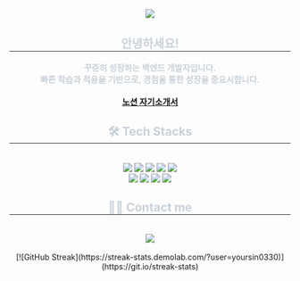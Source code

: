 <div align= "center">
    <img src="https://capsule-render.vercel.app/api?type=waving&color=0:42485c,100:bddbe0&height=180&text=&animation=&fontColor=000000&fontSize=70" />
    </div>
    <div align= "center"> 
    <h2 style="border-bottom: 1px solid #21262d; color: #c9d1d9;"> 안녕하세요! </h2>  
    <div style="font-weight: 700; font-size: 15px; text-align: center; color: #c9d1d9;"> 꾸준히 성장하는 백엔드 개발자입니다.<br></li>빠른 학습과 적용을 기반으로, 경험을 통한 성장을 중요시합니다.</li><br><br></li><a href="https://www.notion.so/yr<li>s/1728d1549c9880d8b8d8f4db52e250c5?pvs=4">노션 자기소개서</a> </div> 
    </div>
    <div align= "center">
    <h2 style="border-bottom: 1px solid #21262d; color: #c9d1d9;"> 🛠️ Tech Stacks </h2> <br> 
    <div style="margin: 0 auto; text-align: center;" align= "center"> <img src="https://img.shields.io/badge/Spring Boot-6DB33F?style=flat-square&logo=Spring Boot&logoColor=white">
          <img src="https://img.shields.io/badge/Java-007396?style=flat-square&logo=Java&logoColor=white">
          <img src="https://img.shields.io/badge/Django-092E20?style=flat-square&logo=Django&logoColor=white">
          <img src="https://img.shields.io/badge/Python-3776AB?style=flat-square&logo=Python&logoColor=white">
          <img src="https://img.shields.io/badge/MySQL-4479A1?style=flat-square&logo=MySQL&logoColor=white">
          <br/><img src="https://img.shields.io/badge/MongoDB-47A248?style=flat-square&logo=MongoDB&logoColor=white">
          <img src="https://img.shields.io/badge/Github-181717?style=flat-square&logo=Github&logoColor=white">
          <img src="https://img.shields.io/badge/Docker-2496ED?style=flat-square&logo=Docker&logoColor=white">
          <img src="https://img.shields.io/badge/Amazon AWS-232F3E?style=flat-square&logo=Amazon AWS&logoColor=white">
          </div>
    </div>
    <div align= "center">
    <h2 style="border-bottom: 1px solid #21262d; color: #c9d1d9;"> 🧑‍💻 Contact me </h2> <br> 
    <div align= "center"> <a href=mailto:yoursin0330@gmail.com> <img src="https://img.shields.io/badge/Gmail-EA4335?style=flat-square&logo=Gmail&logoColor=white&link=mailto:yoursin0330@gmail.com"> </a>
          </div>  <br> 
    <div align= "center">  </div> 
    </div>
    <div align= "center"> 
        [![GitHub Streak](https://streak-stats.demolab.com/?user=yoursin0330)](https://git.io/streak-stats)
 </div> 
    </div>
    

